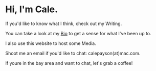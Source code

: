 # Hi, I'm Cale.

If you'd like to know what I think, check out my Writing.

You can take a look at my [Bio](bio.md) to get a sense for what I've been up to.

I also use this website to host some Media.

Shoot me an email if you'd like to chat: calepayson(at)mac.com.

If youre in the bay area and want to chat, let's grab a coffee!
